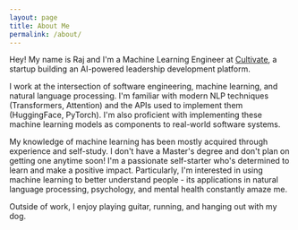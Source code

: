 ```yaml
---
layout: page
title: About Me
permalink: /about/
---
```


Hey! My name is Raj and I'm a Machine Learning Engineer at [Cultivate](https://cultivate.com/),
a startup building an AI-powered leadership development platform.

I work at the intersection of software engineering, machine learning, and natural language processing.
I'm familiar with modern NLP techniques (Transformers, Attention) and the APIs used to implement
them (HuggingFace, PyTorch). I'm also proficient with implementing these machine learning models as
components to real-world software systems.

My knowledge of machine learning has been mostly acquired through experience and self-study. I don't have a
Master's degree and don't plan on getting one anytime soon! I'm a passionate self-starter who's determined
to learn and make a positive impact. Particularly, I'm interested in using machine learning to better understand
people - its applications in natural language processing, psychology, and mental health constantly amaze me.

Outside of work, I enjoy playing guitar, running, and hanging out with my dog.
